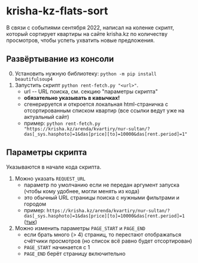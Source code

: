 # krisha-kz-flats-sort

В связи с событиями сентября 2022, написал на коленке скрипт, который сортирует квартиры на сайте krisha.kz по количеству просмотров, чтобы успеть ухватить новые предложения.

## Развёртывание из консоли
0. Установить нужную библиотеку: `python -m pip install beautifulsoup4`
1. Запустить скрипт `python rent-fetch.py "<url>"`.
    - url -- URL поиска, см. секцию "параметры скрипта"
    - **обязательно указывать в кавычках!**
    - сгенерируется и откроется локальная html-страничка с отсортированным списком квартир (все ссылки ведут уже на актуальный сайт)
    - пример: `python rent-fetch.py "https://krisha.kz/arenda/kvartiry/nur-sultan/?das[_sys.hasphoto]=1&das[price][to]=10000&das[rent.period]=1"`

## Параметры скрипта
Указываются в начале кода скрипта.

1. Можно указать `REQUEST_URL`
    - параметр по умолчанию если не передан аргумент запуска (чтобы кому удобнее, могли менять из кода)
    - это обычный URL страницы поиска с нужными фильтрами и городом
    - пример: `https://krisha.kz/arenda/kvartiry/nur-sultan/?das[_sys.hasphoto]=1&das[price][to]=10000&das[rent.period]=1` ([тык](https://krisha.kz/arenda/kvartiry/nur-sultan/?das[_sys.hasphoto]=1&das[price][to]=10000&das[rent.period]=1))
2. Можно изменить параметры `PAGE_START` и `PAGE_END`
    - если брать много (> 4) страниц, то перестают отображаться счётчики просмотров (но список всё равно будет отсортирован)
    - `PAGE_START` начинается с 1
    - `PAGE_END` берёт страницу включительно
